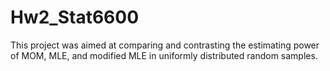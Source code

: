 # Hw2_Stat6600
This project was aimed at comparing and contrasting the estimating power of MOM, MLE, and modified MLE in uniformly distributed random samples.
